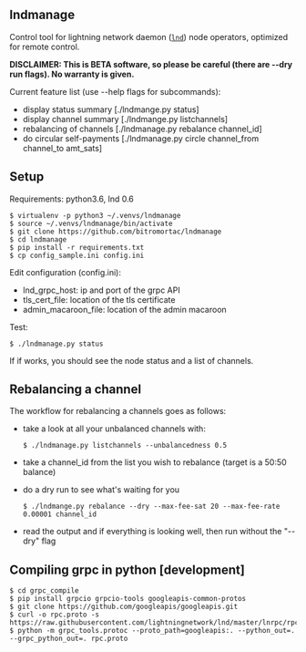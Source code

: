lndmanage
---------

Control tool for lightning network daemon ([`lnd`](https://github.com/lightningnetwork/lnd)) node operators, optimized for remote control.

**DISCLAIMER: This is BETA software, so please be careful (there are --dry run flags). No warranty is given.**

Current feature list (use --help flags for subcommands):

* display status summary [./lndmange.py status]
* display channel summary [./lndmange.py listchannels]
* rebalancing of channels [./lndmanage.py rebalance channel_id]
* do circular self-payments [./lndmanage.py circle channel_from channel_to amt_sats]

Setup
-----
Requirements: python3.6, lnd 0.6
```
$ virtualenv -p python3 ~/.venvs/lndmanage
$ source ~/.venvs/lndmanage/bin/activate
$ git clone https://github.com/bitromortac/lndmanage
$ cd lndmanage
$ pip install -r requirements.txt
$ cp config_sample.ini config.ini
```

Edit configuration (config.ini):
* lnd_grpc_host: ip and port of the grpc API
* tls_cert_file: location of the tls certificate
* admin_macaroon_file: location of the admin macaroon

Test:
```
$ ./lndmanage.py status 
```
If if works, you should see the node status and a list of channels.

Rebalancing a channel
---------------------
The workflow for rebalancing a channels goes as follows:

* take a look at all your unbalanced channels with:

  ```$ ./lndmanage.py listchannels --unbalancedness 0.5```
* take a channel_id from the list you wish to rebalance (target is a 50:50 balance)
* do a dry run to see what's waiting for you

  ```$ ./lndmange.py rebalance --dry --max-fee-sat 20 --max-fee-rate 0.00001 channel_id```

* read the output and if everything is looking well, then run without the "--dry" flag


Compiling grpc in python [development]
----------------------------------------------------
```
$ cd grpc_compile
$ pip install grpcio grpcio-tools googleapis-common-protos
$ git clone https://github.com/googleapis/googleapis.git
$ curl -o rpc.proto -s https://raw.githubusercontent.com/lightningnetwork/lnd/master/lnrpc/rpc.proto
$ python -m grpc_tools.protoc --proto_path=googleapis:. --python_out=. --grpc_python_out=. rpc.proto
```
